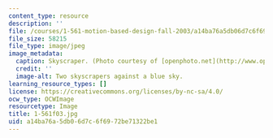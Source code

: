 ```yaml
---
content_type: resource
description: ''
file: /courses/1-561-motion-based-design-fall-2003/a14ba76a5db06d7c6f6972be71322be1_1-561f03.jpg
file_size: 58215
file_type: image/jpeg
image_metadata:
  caption: Skyscraper. (Photo courtesy of [openphoto.net](http://www.openphoto.net).)
  credit: ''
  image-alt: Two skyscrapers against a blue sky.
learning_resource_types: []
license: https://creativecommons.org/licenses/by-nc-sa/4.0/
ocw_type: OCWImage
resourcetype: Image
title: 1-561f03.jpg
uid: a14ba76a-5db0-6d7c-6f69-72be71322be1
---
```

